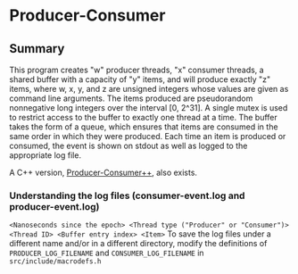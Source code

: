 Producer-Consumer
======

## Summary
This program creates "w" producer threads, "x" consumer threads, a shared buffer with a capacity of "y" items, and will produce exactly "z" items, where w, x, y, and z are unsigned integers whose values are given as command line arguments. The items produced are pseudorandom nonnegative long integers over the interval [0, 2^31]. A single mutex is used to restrict access to the buffer to exactly one thread at a time. The buffer takes the form of a queue, which ensures that items are consumed in the same order in which they were produced. Each time an item is produced or consumed, the event is shown on stdout as well as logged to the appropriate log file.

A C++ version, [Producer-Consumer++](https://github.com/PierceGriffiths/Producer-Consumer-Plus-Plus), also exists.

### Understanding the log files (consumer-event.log and producer-event.log)
`<Nanoseconds since the epoch> <Thread type ("Producer" or "Consumer")> <Thread ID> <Buffer entry index> <Item>`
To save the log files under a different name and/or in a different directory, modify the definitions of `PRODUCER_LOG_FILENAME` and `CONSUMER_LOG_FILENAME` in `src/include/macrodefs.h`
